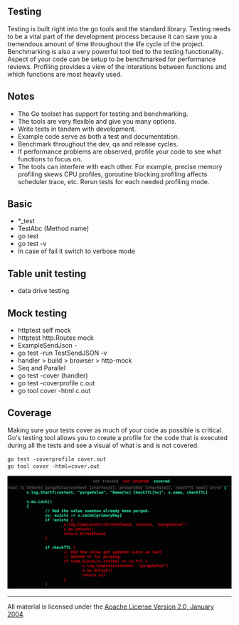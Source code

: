 ## Testing

Testing is built right into the go tools and the standard library. Testing needs to be a vital part of the development process because it can save you a tremendous amount of time throughout the life cycle of the project. Benchmarking is also a very powerful tool tied to the testing functionality. Aspect of your code can be setup to be benchmarked for performance reviews. Profiling provides a view of the interations between functions and which functions are most heavily used.

## Notes

* The Go toolset has support for testing and benchmarking.
* The tools are very flexible and give you many options.
* Write tests in tandem with development.
* Example code serve as both a test and documentation.
* Benchmark throughout the dev, qa and release cycles.
* If performance problems are observed, profile your code to see what functions to focus on.
* The tools can interfere with each other. For example, precise memory profiling skews CPU profiles, goroutine blocking profiling affects scheduler trace, etc. Rerun tests for each needed profiling mode.

## Basic
- *_test 
- TestAbc (Method name)
- go test
- go test -v
- In case of fail it switch to verbose mode
## Table unit testing
- data drive testing
## Mock testing
- httptest self mock
- httptest http.Routes mock
- ExampleSendJson - 
- go test -run TestSendJSON -v
- handler > build > browser > http-mock
- Seq and Parallel
- go test -cover (handler)
- go test -coverprofile c.out
- go tool cover -html c.out



## Coverage

Making sure your tests cover as much of your code as possible is critical. Go's testing tool allows you to create a profile for the code that is executed during all the tests and see a visual of what is and is not covered.

	go test -coverprofile cover.out
	go tool cover -html=cover.out

![figure1](testing_coverage.png)
___
All material is licensed under the [Apache License Version 2.0, January 2004](http://www.apache.org/licenses/LICENSE-2.0).
